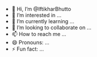 - 👋 Hi, I’m @IftikharBhutto
- 👀 I’m interested in ...
- 🌱 I’m currently learning ...
- 💞️ I’m looking to collaborate on ...
- 📫 How to reach me ...
- 😄 Pronouns: ...
- ⚡ Fun fact: ...

<!---
IftikharBhutto/IftikharBhutto is a ✨ special ✨ repository because its `README.md` (this file) appears on your GitHub profile.
You can click the Preview link to take a look at your changes.
--->
